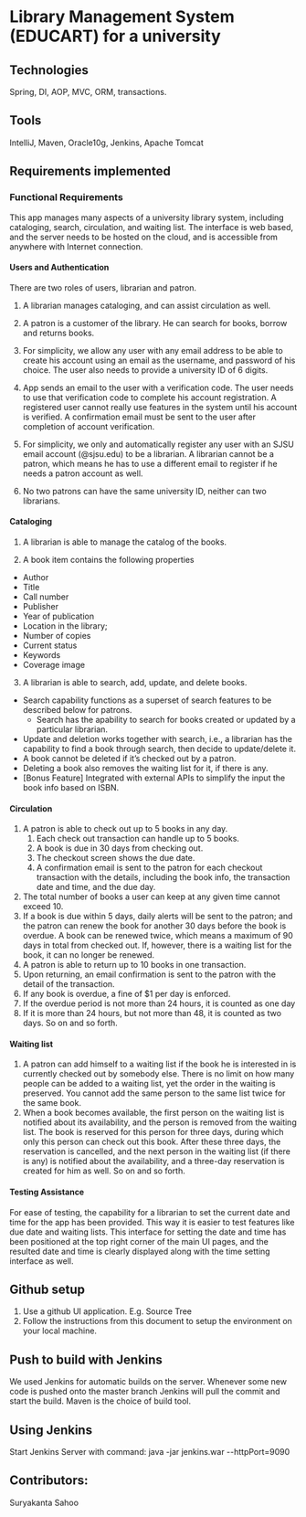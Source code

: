 # Library Management System (EDUCART) for a university

## Technologies
Spring, DI, AOP, MVC, ORM, transactions.

## Tools
IntelliJ, Maven, Oracle10g, Jenkins, Apache Tomcat

## Requirements implemented

### Functional Requirements
This app manages many aspects of a university library system, including cataloging, search, circulation, and waiting list. The interface is web based, and the server needs to be hosted on the cloud, and is accessible from anywhere with Internet connection.

#### Users and Authentication
There are two roles of users, librarian and patron.

1. A librarian manages cataloging, and can assist circulation as well.

2. A patron is a customer of the library. He can search for books, borrow and returns books.

3. For simplicity, we allow any user with any email address to be able to create his account using an email as the username, and password of his choice. The user also needs to provide a university ID of 6 digits.

4. App sends an email to the user with a verification code. The user needs to use that verification code to complete his account registration. A registered user cannot really use features in the system until his account is verified. A confirmation email must be sent to the user after completion of account verification.

5. For simplicity, we only and automatically register any user with an SJSU email account (@sjsu.edu) to be a librarian.  A librarian cannot be a patron, which means he has to use a different email to register if he needs a patron account as well.

6. No two patrons can have the same university ID, neither can two librarians.

#### Cataloging

1. A librarian is able to manage the catalog of the books.

2. A book item contains the following properties 

  * Author
  * Title
  * Call number
  * Publisher
  * Year of publication
  * Location in the library;
  * Number of copies
  * Current status
  * Keywords
  * Coverage image

3. A librarian is able to search, add, update, and delete books.

  * Search capability functions as a superset of search features to be described below for patrons.  
    * Search has the apability to search for books created or updated by a particular librarian.  
  * Update and deletion works together with search, i.e., a librarian has the capability to find a book through search, then decide to update/delete it.
  * A book cannot be deleted if it’s checked out by a patron.
  * Deleting a book also removes the waiting list for it, if there is any.
  * [Bonus Feature] Integrated with external APIs to simplify the input the book info based on ISBN.

#### Circulation
1. A patron is able to check out up to 5 books in any day. 
    1. Each check out transaction can handle up to 5 books. 
    2. A book is due in 30 days from checking out.
    3. The checkout screen shows the due date.
    4. A confirmation email is sent to the patron for each checkout transaction with the details, including the book info, the transaction date and time, and the due day.
2. The total number of books a user can keep at any given time cannot exceed 10.
3. If a book is due within 5 days, daily alerts will be sent to the patron; and the patron can renew the book for another 30 days before the book is overdue. A book can be renewed twice, which means a maximum of 90 days in total from checked out. If, however, there is a waiting list for the book, it can no longer be renewed.   
4. A patron is able to return up to 10 books in one transaction. 
  1. Upon returning, an email confirmation is sent to the patron with the detail of the transaction.
  2. If any book is overdue, a fine of $1 per day is enforced.
  3. If the overdue period is not more than 24 hours, it is counted as one day
  4. If it is more than 24 hours, but not more than 48, it is counted as two days. So on and so forth. 

#### Waiting list
1. A patron can add himself to a waiting list if the book he is interested in is currently checked out by somebody else. There is no limit on how many people can be added to a waiting list, yet the order in the waiting is preserved. You cannot add the same person to the same list twice for the same book.
2. When a book becomes available, the first person on the waiting list is notified about its availability, and the person is removed from the waiting list. The book is reserved for this person for three days, during which only this person can check out this book. After these three days, the reservation is cancelled, and the next person in the waiting list (if there is any) is notified about the availability, and a three-day reservation is created for him as well. So on and so forth.

#### Testing Assistance
For ease of testing, the capability for a librarian to set the current date and time for the app has been provided. This way it is easier to test features like due date and waiting lists.  This interface for setting the date and time has been positioned at the top right corner of the main UI pages, and the resulted date and time is clearly displayed along with the time setting interface as well.

## Github setup
1. Use a github UI application. E.g. Source Tree
3. Follow the instructions from this document to setup the environment on your local machine.

## Push to build with Jenkins
We used Jenkins for automatic builds on the server. Whenever some new code is pushed onto the master branch Jenkins will pull the commit and start the build.
Maven is the choice of build tool.

## Using Jenkins
Start Jenkins Server with command: java -jar jenkins.war --httpPort=9090

## Contributors:
Suryakanta Sahoo

